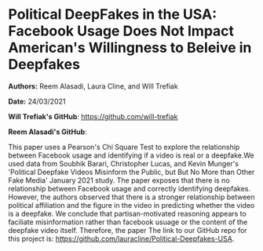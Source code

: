 # Political DeepFakes in the USA: Facebook Usage Does Not Impact American's Willingness to Beleive in Deepfakes

**Authors:** Reem Alasadi, Laura Cline, and Will Trefiak

**Date:** 24/03/2021

**Will Trefiak's GitHub**: https://github.com/will-trefiak  

**Reem Alasadi's GitHub**: 

This paper uses a Pearson's Chi Square Test to explore the relationship between Facebook usage and identifying if a video is real or a deepfake.We used data from Soubhik Barari, Christopher Lucas, and Kevin Munger's 'Political Deepfake Videos Misinform the Public, but But No More than Other Fake Media' January 2021 study. The paper exposes that there is no relationship between Facebook usage and correctly identifying deepfakes. However, the authors observed that there is a stronger relationship between political affiliation and the figure in the video in predicting whether the video is a deepfake. We conclude that partisan-motivated reasoning appears to faciliate misinformation rather than facebook usuage or the content of the deepfake video itself. Therefore, the paper The link to our GitHub repo for this project is: https://github.com/lauracline/Political-Deepfakes-USA.